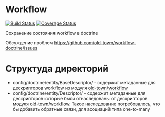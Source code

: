 # Workflow

[![Build Status](https://secure.travis-ci.org/old-town/workflow-doctrine.svg?branch=dev)](https://secure.travis-ci.org/old-town/workflow-doctrine)
[![Coverage Status](https://coveralls.io/repos/old-town/workflow-doctrine/badge.svg?branch=dev&service=github)](https://coveralls.io/github/old-town/workflow-doctrine?branch=dev)

Сохранение состояния workflow в doctrine

Обсуждение проблем https://github.com/old-town/workflow-doctrine/issues


# Структуда директорий 
* config/doctrine/entity/BaseDescriptor/ - содержит метаданные для дескрипторов workflow из модуля [old-town/workflow](https://github.com/old-town/old-town-workflow) 
* config/doctrine/entity/Descriptor/ - содержит метаданные для дескрипторов которые были отнаследованы от дескрипторов
модуля [old-town/workflow](https://github.com/old-town/old-town-workflow). Такое наследование потребовалось, что бы
добавить обратные связи, для асоциаций типа one-to-many



